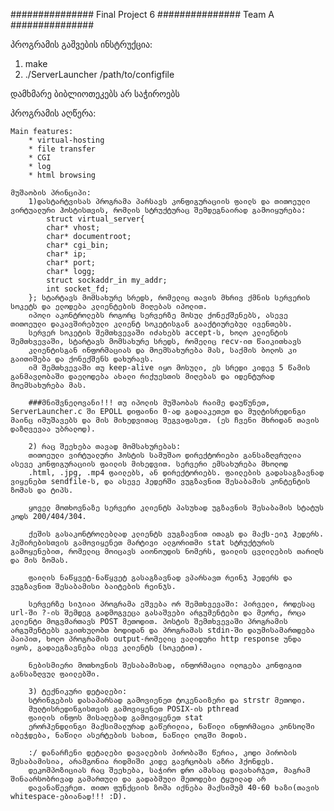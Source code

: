 ###############
Final Project 6
###############
Team A
###############

პროგრამის გაშვების ინსტრუქცია:

1) make
2) ./ServerLauncher /path/to/configfile

დამხმარე ბიბლიოთეკებს არ საჭიროებს


პროგრამის აღწერა:

	Main features:
		* virtual-hosting
		* file transfer
		* CGI
		* log
		* html browsing

	მუშაობის პრინციპი:
		1)დასტარტვისას პროგრამა პარსავს კონფიგურაციის ფაილს და თითოეული ვირტუალური ჰოსტისთვის, რომლის სტრუქტურაც შემდეგნაირად გამოიყურება:
			struct virtual_server{
			char* vhost;
			char* documentroot;
			char* cgi_bin;
			char* ip;
			char* port;
			char* logg;
			struct sockaddr_in my_addr;
			int socket_fd;
		}; სტარტავს მომსახურე სრედს, რომელიც თავის მხრივ ქმნის სერვერის სოკეტს და ელოდება კლიენტების მიღებას იპოლით.
		იპოლი აკონტროლებს როგორც სერვერზე მოსულ ქონექშენებს, ასევე თითოეული დაკავშირებული კლიენტ სოკეტისგან გააქტიურებულ ივენთებს.
		სერვერ სოკეტის შემთხვევაში იძახებს accept-ს, ხოლო კლიენტის შემთხვევაში, სტარტავს მომსახურე სრედს, რომელიც recv-ით წაიკითხავს
		კლიენტისგან ინფორმაციას და მოემსახურება მას, საქმის ბოლოს კი გაითიშება და ქონექშენს დახურავს.
		იმ შემთხვევაში თუ keep-alive იყო მოსული, ეს სრედი კიდევ 5 წამის განმავლობაში დაელოდება ახალი რიქუესთის მიღებას და იდენტურად მოემსახურება მას.

		###მნიშვნელოვანი!!! თუ იპოლის მუშაობას რაიმე დაუწუნეთ, ServerLauncher.c ში EPOLL დიფაინი 0-ად გადააკეთეთ და მულტისრედინგი მაინც იმუშავებს და მის მიხედვითაც შეგვაფასეთ. (ეს ჩვენი მხრიდან თავის დაზღვევაა უბრალოდ).

		2) რაც შეეხება თავად მომსახურებას:
		თითოეული ვირტუალური ჰოსტის სამუშაო დირექტორიები განსაზღვრულია ასევე კონფიგურაციის ფაილის მიხედვით. სერვერი ემსახურება მხოლოდ 
		.html, .jpg, .mp4 ფაილებს, ან დირექტორიებს. ფაილების გადასაგზავნად ვიყენებთ sendfile-ს, და ასევე ჰედერში ვუგზავნით შესაბამის კონტენტის ზომას და ტიპს.

		ყოველ მოთხოვნაზე სერვერი კლიენტს პასუხად უგზავნის შესაბამის სტატუს კოდს 200/404/304.

		ქეშის გასაკონტროლებლად კლიენტს ვუგზავნით ითაგს და მაქს-ეიჯ ჰედერს. ჰეშირებისთვის გამოვიყენეთ მარტივი ალგორითმი stat სტრუქტურის გამოყენებით, რომელიც მოიცავს აიონოუდის ნომერს, ფაილის ცვლილების თარიღს და მის ზომას.

		ფაილის ნაწყვეტ-ნაწყვეტ გასაგზავნად ვპარსავთ რეინჯ ჰედერს და ვუგზავნით შესაბამისი ბაიტების რეინჯს.

		სერვერზე სიჯიაი პროგრამა ეშვება ორ შემთხვევაში: პირველი, როდესაც url-ში ?-ის შემდეგ გადმოგვეცა გასაშვები არგუმენტები და მეორე, როცა კლიენტი მოგვმართავს POST მეთოდით. პოსტის შემთხვევაში პროგრამის არგუმენტებს ვკითხულობთ ბოდიდან და პროგრამას stdin-ში დაუმისამართდება პაიპით, ხოლო პროგრამის output-რომელიც ვალიდური http response უნდა იყოს, გადაეგზავნება ისევ კლიენტს (სოკეტით).

		ნებისმიერი მოთხოვნის შესაბამისად, ინფორმაცია ილოგება კონფიგით განსაზღვულ ფაილებში.

		3) ტექნიკური დეტალები:
		სტრინგების დასაპარსად გამოვიენეთ ტოკენაიზერი და strstr მეთოდი.
		მულტისრედინგისთვის გამოვიყენეთ POSIX-ის pthread
		ფაილის ინფოს მისაღებად გამოვიყენეთ stat
		ერორჰენდლინგი მაქსიმალურად გაწერილია, ნაწილი ინფორმაცია კონსოლში იბეჭდება, ნაწილი ასერტების სახით, ნაწილი ლოგში მიდის.

		:/ დანარჩენი დეტალები დავალების პირობაში წერია, კოდი პირობის შესაბამისია, არამგონია რიდმიში კიდე გავრცობას აზრი ჰქონდეს.
		დეკომპოზიციას რაც შეეხება, საჭირო დრო ამასაც დავახარჯეთ, მაგრამ შინაარსობრივად გამართული და გადაბმული მეთოდები ტყუილად არ 
		დავანაწევრეთ. თითო ფუნქციის ზომა იქნება მაქსიმუმ 40-60 ხაზი(თავის whitespace-ებიანად!!! :D).




